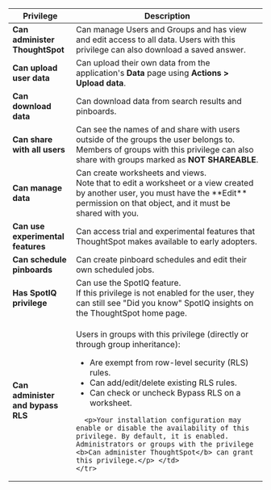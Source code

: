 <table>
<colgroup>
<col width="25%" />
<col width="75%" />
</colgroup>
  <thead>
    <tr>
      <th>Privilege</th>
      <th>Description</th>
    </tr>
  </thead>
  <tbody>
    <tr>
      <td><strong>Can administer ThoughtSpot</strong></td>
      <td>Can manage Users and Groups and has view and edit access to all data. Users with this privilege can also download a saved answer. </td>
    </tr>
    <tr>
      <td><strong>Can upload user data</strong></td>
      <td>Can upload their own data from the application's <strong>Data</strong> page using <strong>Actions > Upload data</strong>.</td>
    </tr>
    <tr>
      <td><strong>Can download data</strong></td>
      <td>Can download data from search results and pinboards.</td>
    </tr>
    <tr>
      <td><strong>Can share with all users</strong></td>
      <td>Can see the names of and share with users outside of the groups the user belongs to. Members of groups with this privilege can also share with groups marked as
      <strong>NOT SHAREABLE</strong>.</td>
    </tr>
    <tr>
      <td><strong>Can manage data</strong></td>
      <td>Can create worksheets and views.<br>Note that to edit a worksheet or a view created by another user, you must have the **Edit** permission on that object, and it must be shared with you.</td>
    </tr>
    <tr>
      <td><strong>Can use experimental features</strong></td>
      <td>Can access trial and experimental features that ThoughtSpot makes available to early adopters.</td>
    </tr>
    <tr>
      <td><strong>Can schedule pinboards</strong></td>
      <td>Can create pinboard schedules and edit their own scheduled jobs.</td>
    </tr>
    <tr>
      <td><strong>Has SpotIQ privilege</strong></td>
      <td>Can use the SpotIQ feature.<br>If this privilege is not enabled for the user, they can still see "Did you know" SpotIQ insights on the ThoughtSpot home page.</td>
    </tr>
    <tr>
      <td><strong>Can administer and bypass RLS</strong></td>
      <td><p>Users in groups with this privilege (directly or through group inheritance):</p>
<ul>      <li>Are exempt from row-level security (RLS) rules.</li>
      <li>Can add/edit/delete existing RLS rules.</li>
      <li>Can check or uncheck Bypass RLS on a worksheet.</li></ul>

      <p>Your installation configuration may enable or disable the availability of this privilege. By default, it is enabled. Administrators or groups with the privilege <b>Can administer ThoughtSpot</b> can grant this privilege.</p> </td>
    </tr>
  </tbody>
</table>
